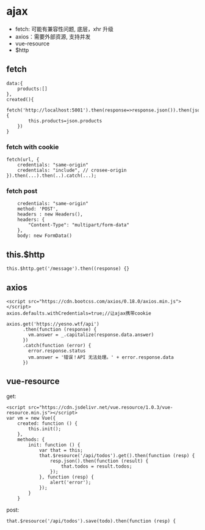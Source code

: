 # ajax
- fetch: 可能有兼容性问题, 底层，xhr 升级
- axios：需要外部资源, 支持并发
- vue-resource
- $http 

## fetch

    data:{
        products:[]
    },
    created(){
        fetch('http://localhost:5001').then(response=>response.json()).then(json=>{
            this.products=json.products
        })
    }

### fetch with cookie

    fetch(url, {
        credentials: "same-origin"
        credentials: "include", // crosee-origin
    }).then(...).then(..).catch(...);

### fetch post

        credentials: "same-origin"
        method: 'POST',
        headers : new Headers(),
        headers: {
            "Content-Type": "multipart/form-data"
        },
        body: new FormData()

## this.$http

    this.$http.get('/message').then((response) {}

## axios
    <script src="https://cdn.bootcss.com/axios/0.18.0/axios.min.js"></script>
    axios.defaults.withCredentials=true;//让ajax携带cookie

    axios.get('https://yesno.wtf/api')
          .then(function (response) {
            vm.answer = _.capitalize(response.data.answer)
          })
          .catch(function (error) {
            error.response.status
            vm.answer = '错误！API 无法处理。' + error.response.data 
          })

## vue-resource
get:

    <script src="https://cdn.jsdelivr.net/vue.resource/1.0.3/vue-resource.min.js"></script>
    var vm = new Vue({
        created: function () {
            this.init();
        },
        methods: {
            init: function () {
                var that = this;
                that.$resource('/api/todos').get().then(function (resp) {
                    resp.json().then(function (result) {
                        that.todos = result.todos;
                    });
                }, function (resp) {
                    alert('error');
                });
            }
        }


post:

    that.$resource('/api/todos').save(todo).then(function (resp) {